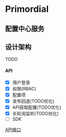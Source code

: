 # Primordial

## 配置中心服务

## 设计架构

TODO

#### API


- [x] 用户登录
- [x] 权限(RBAC)
- [x] 配置项
- [x] 发布回退(TODO优化)
- [x] API获取配置(TODO优化)
- [x] 长轮询监听(TODO优化)
- [ ] SDK

[API接口](https://www.apifox.cn/apidoc/shared-1f61bd34-1153-43ff-8f26-689388d384ba)